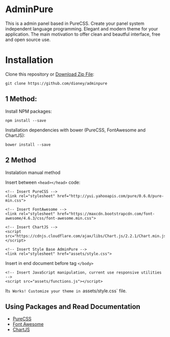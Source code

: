 # AdminPure

This is a admin panel based in PureCSS. Create your panel system independent language programming. Elegant and modern theme for your application. The main motivation to offer clean and beautful interface, free and open source use.

# Installation

Clone this repository or [Download Zip File](https://github.com/dioney/adminpure/archive/master.zip):

```
git clone https://github.com/dioney/adminpure
```

## 1 Method: 

Install NPM packages:
```
npm install --save
```
Installation dependencies with bower (PureCSS, FontAwesome and ChartJS):

```
bower install --save
```

## 2 Method

Instalation manual method

Insert between `<head></head>` code:

```
<!-- Insert PureCSS -->
<link rel="stylesheet" href="http://yui.yahooapis.com/pure/0.6.0/pure-min.css">

<!-- Insert FontAwesome -->
<link rel="stylesheet" href="https://maxcdn.bootstrapcdn.com/font-awesome/4.6.3/css/font-awesome.min.css">

<!-- Insert ChartJS -->
<script src="https://cdnjs.cloudflare.com/ajax/libs/Chart.js/2.2.1/Chart.min.js"></script>

<!-- Insert Style Base AdminPure -->
<link rel="stylesheet" href="assets/style.css">
```

Insert in end document before tag `</body>`
```
<!-- Insert JavaScript manipulation, current use responsive utilities -->
<script src="assets/functions.js"></script>
```

It`s Works! Customize your theme in `assets/style.css` file.

## Using Packages and Read Documentation

- [PureCSS](http://purecss.io/)
- [Font Awesome](http://fontawesome.io/)
- [ChartJS](http://www.chartjs.org/)

